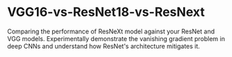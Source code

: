 # VGG16-vs-ResNet18-vs-ResNext

Comparing the performance of  ResNeXt model against your  ResNet
and VGG models.
Experimentally demonstrate the vanishing gradient problem in deep CNNs and
understand how ResNet's architecture mitigates it.
